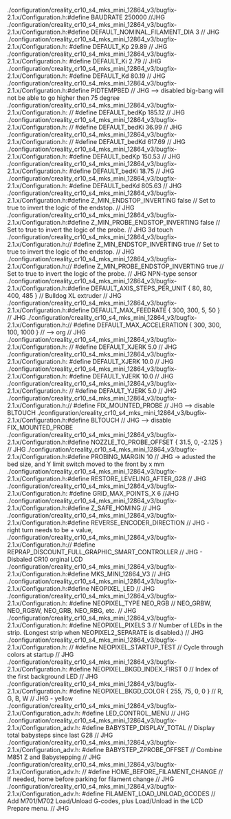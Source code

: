 ./configuration/creality_cr10_s4_mks_mini_12864_v3/bugfix-2.1.x/Configuration.h:#define BAUDRATE 250000     //JHG
./configuration/creality_cr10_s4_mks_mini_12864_v3/bugfix-2.1.x/Configuration.h:#define DEFAULT_NOMINAL_FILAMENT_DIA 3  // JHG
./configuration/creality_cr10_s4_mks_mini_12864_v3/bugfix-2.1.x/Configuration.h:    #define DEFAULT_Kp  29.89       // JHG
./configuration/creality_cr10_s4_mks_mini_12864_v3/bugfix-2.1.x/Configuration.h:    #define DEFAULT_Ki   2.79       // JHG
./configuration/creality_cr10_s4_mks_mini_12864_v3/bugfix-2.1.x/Configuration.h:    #define DEFAULT_Kd  80.19       // JHG
./configuration/creality_cr10_s4_mks_mini_12864_v3/bugfix-2.1.x/Configuration.h:#define PIDTEMPBED  // JHG --> disabled big-bang will not be able to go higher then 75 degree
./configuration/creality_cr10_s4_mks_mini_12864_v3/bugfix-2.1.x/Configuration.h:  // #define DEFAULT_bedKp 185.12                          // JHG
./configuration/creality_cr10_s4_mks_mini_12864_v3/bugfix-2.1.x/Configuration.h:  // #define DEFAULT_bedKi 36.99                           // JHG
./configuration/creality_cr10_s4_mks_mini_12864_v3/bugfix-2.1.x/Configuration.h:  // #define DEFAULT_bedKd 617.69                          // JHG
./configuration/creality_cr10_s4_mks_mini_12864_v3/bugfix-2.1.x/Configuration.h:  #define DEFAULT_bedKp 150.53                          // JHG
./configuration/creality_cr10_s4_mks_mini_12864_v3/bugfix-2.1.x/Configuration.h:  #define DEFAULT_bedKi 18.75                           // JHG
./configuration/creality_cr10_s4_mks_mini_12864_v3/bugfix-2.1.x/Configuration.h:  #define DEFAULT_bedKd 805.63                          // JHG
./configuration/creality_cr10_s4_mks_mini_12864_v3/bugfix-2.1.x/Configuration.h:#define Z_MIN_ENDSTOP_INVERTING false       // Set to true to invert the logic of the endstop.   // JHG
./configuration/creality_cr10_s4_mks_mini_12864_v3/bugfix-2.1.x/Configuration.h:#define Z_MIN_PROBE_ENDSTOP_INVERTING false // Set to true to invert the logic of the probe.     // JHG 3d touch
./configuration/creality_cr10_s4_mks_mini_12864_v3/bugfix-2.1.x/Configuration.h:// #define Z_MIN_ENDSTOP_INVERTING true       // Set to true to invert the logic of the endstop.   // JHG
./configuration/creality_cr10_s4_mks_mini_12864_v3/bugfix-2.1.x/Configuration.h:// #define Z_MIN_PROBE_ENDSTOP_INVERTING true // Set to true to invert the logic of the probe.     // JHG NPN-type sensor
./configuration/creality_cr10_s4_mks_mini_12864_v3/bugfix-2.1.x/Configuration.h:#define DEFAULT_AXIS_STEPS_PER_UNIT   { 80, 80, 400, 485 }      // Bulldog XL extruder              // JHG
./configuration/creality_cr10_s4_mks_mini_12864_v3/bugfix-2.1.x/Configuration.h:#define DEFAULT_MAX_FEEDRATE          { 300, 300, 5, 50 }       // JHG
./configuration/creality_cr10_s4_mks_mini_12864_v3/bugfix-2.1.x/Configuration.h:// #define DEFAULT_MAX_ACCELERATION      { 300, 300, 100, 1000 } // --> org // JHG
./configuration/creality_cr10_s4_mks_mini_12864_v3/bugfix-2.1.x/Configuration.h:  // #define DEFAULT_XJERK  5.0  // JHG
./configuration/creality_cr10_s4_mks_mini_12864_v3/bugfix-2.1.x/Configuration.h:  #define DEFAULT_XJERK  10.0  // JHG
./configuration/creality_cr10_s4_mks_mini_12864_v3/bugfix-2.1.x/Configuration.h:  #define DEFAULT_YJERK  10.0  // JHG
./configuration/creality_cr10_s4_mks_mini_12864_v3/bugfix-2.1.x/Configuration.h:  // #define DEFAULT_YJERK  5.0  // JHG
./configuration/creality_cr10_s4_mks_mini_12864_v3/bugfix-2.1.x/Configuration.h:// #define FIX_MOUNTED_PROBE     // JHG --> disable BLTOUCH
./configuration/creality_cr10_s4_mks_mini_12864_v3/bugfix-2.1.x/Configuration.h:#define BLTOUCH // JHG  --> disable FIX_MOUNTED_PROBE
./configuration/creality_cr10_s4_mks_mini_12864_v3/bugfix-2.1.x/Configuration.h:#define NOZZLE_TO_PROBE_OFFSET { 31.5, 0, -2.125 }  // JHG
./configuration/creality_cr10_s4_mks_mini_12864_v3/bugfix-2.1.x/Configuration.h:#define PROBING_MARGIN 10 // JHG -> adusted the bed size, and Y limit switch moved to the front by x mm
./configuration/creality_cr10_s4_mks_mini_12864_v3/bugfix-2.1.x/Configuration.h:#define RESTORE_LEVELING_AFTER_G28  // JHG
./configuration/creality_cr10_s4_mks_mini_12864_v3/bugfix-2.1.x/Configuration.h:  #define GRID_MAX_POINTS_X 6                       //JHG
./configuration/creality_cr10_s4_mks_mini_12864_v3/bugfix-2.1.x/Configuration.h:#define Z_SAFE_HOMING // JHG
./configuration/creality_cr10_s4_mks_mini_12864_v3/bugfix-2.1.x/Configuration.h:#define REVERSE_ENCODER_DIRECTION // JHG  - right turn needs to be + value, 
./configuration/creality_cr10_s4_mks_mini_12864_v3/bugfix-2.1.x/Configuration.h:// #define REPRAP_DISCOUNT_FULL_GRAPHIC_SMART_CONTROLLER  // JHG - Disbaled CR10 orginal LCD
./configuration/creality_cr10_s4_mks_mini_12864_v3/bugfix-2.1.x/Configuration.h:#define MKS_MINI_12864_V3   // JHG
./configuration/creality_cr10_s4_mks_mini_12864_v3/bugfix-2.1.x/Configuration.h:#define NEOPIXEL_LED  // JHG
./configuration/creality_cr10_s4_mks_mini_12864_v3/bugfix-2.1.x/Configuration.h:  #define NEOPIXEL_TYPE             NEO_RGB // NEO_GRBW, NEO_RGBW, NEO_GRB, NEO_RBG, etc.    // JHG
./configuration/creality_cr10_s4_mks_mini_12864_v3/bugfix-2.1.x/Configuration.h:  #define NEOPIXEL_PIXELS              3 // Number of LEDs in the strip. (Longest strip when NEOPIXEL2_SEPARATE is disabled.) // JHG
./configuration/creality_cr10_s4_mks_mini_12864_v3/bugfix-2.1.x/Configuration.h:  // #define NEOPIXEL_STARTUP_TEST         // Cycle through colors at startup  // JHG
./configuration/creality_cr10_s4_mks_mini_12864_v3/bugfix-2.1.x/Configuration.h:  #define NEOPIXEL_BKGD_INDEX_FIRST   0 // Index of the first background LED  // JHG
./configuration/creality_cr10_s4_mks_mini_12864_v3/bugfix-2.1.x/Configuration.h:  #define NEOPIXEL_BKGD_COLOR { 255, 75, 0, 0 }  // R, G, B, W     // JHG - yellow
./configuration/creality_cr10_s4_mks_mini_12864_v3/bugfix-2.1.x/Configuration_adv.h:  #define LED_CONTROL_MENU    // JHG
./configuration/creality_cr10_s4_mks_mini_12864_v3/bugfix-2.1.x/Configuration_adv.h:  #define BABYSTEP_DISPLAY_TOTAL          // Display total babysteps since last G28 // JHG
./configuration/creality_cr10_s4_mks_mini_12864_v3/bugfix-2.1.x/Configuration_adv.h:  #define BABYSTEP_ZPROBE_OFFSET          // Combine M851 Z and Babystepping  // JHG
./configuration/creality_cr10_s4_mks_mini_12864_v3/bugfix-2.1.x/Configuration_adv.h:  // #define HOME_BEFORE_FILAMENT_CHANGE             // If needed, home before parking for filament change    // JHG
./configuration/creality_cr10_s4_mks_mini_12864_v3/bugfix-2.1.x/Configuration_adv.h:  #define FILAMENT_LOAD_UNLOAD_GCODES           // Add M701/M702 Load/Unload G-codes, plus Load/Unload in the LCD Prepare menu.   // JHG
